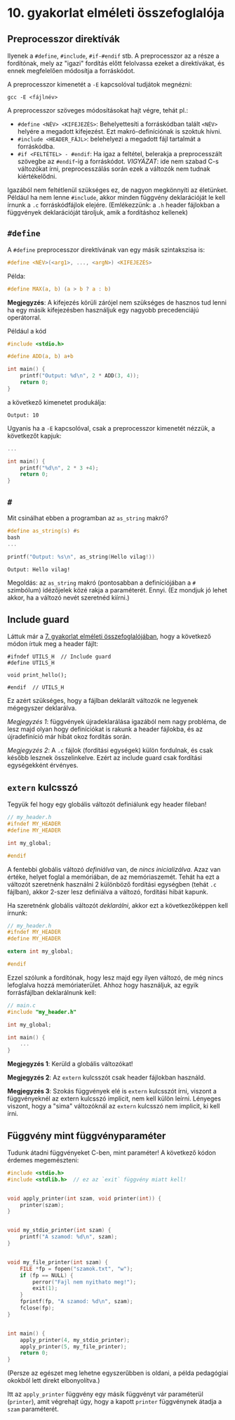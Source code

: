 # 10. gyakorlat elméleti összefoglalója

## Preprocesszor direktívák

Ilyenek a `#define`, `#include`, `#if-#endif` stb. A preprocesszor az a része a fordítónak,
mely az "igazi" fordítás előtt felolvassa ezeket a direktívákat, és ennek megfelelően
módosítja a forráskódot.

A preprocesszor kimenetét a `-E` kapcsolóval tudjátok megnézni:
```
gcc -E <fájlnév>
```

A preprocesszor szöveges módosításokat hajt végre, tehát pl.:
- `#define <NÉV> <KIFEJEZÉS>`: Behelyettesíti a forráskódban talált `<NÉV>` helyére a
megadott kifejezést. Ezt makró-definíciónak is szoktuk hívni.
- `#include <HEADER_FÁJL>`: belehelyezi a megadott fájl tartalmát a forráskódba.
- `#if <FELTÉTEL> - #endif`: Ha igaz a feltétel, belerakja a preprocesszált szövegbe az
`#endif`-ig a forráskódot. *VIGYÁZAT*: ide nem szabad C-s változókat írni,
preprocesszálás során ezek a változók nem tudnak kiértékelődni.

Igazából nem feltétlenül szükséges ez, de nagyon megkönnyíti az életünket. Például ha
nem lenne `#include`, akkor minden függvény deklarációját le kell írnunk a `.c`
forráskódfájlok elejére. (Emlékezzünk: a `.h` header fájlokban a függvények
deklarációját tároljuk, amik a fordításhoz kellenek)

## `#define`

A `#define` preprocesszor direktívának van egy másik szintakszisa is:

```c
#define <NÉV>(<arg1>, ..., <argN>) <KIFEJEZÉS>
```

Példa:
```c
#define MAX(a, b) (a > b ? a : b)
```

**Megjegyzés**: A kifejezés körüli zárójel nem szükséges de hasznos tud lenni ha egy
másik kifejezésben használjuk egy nagyobb precedenciájú operátorral.

Például a kód

```c
#include <stdio.h>

#define ADD(a, b) a+b

int main() {
    printf("Output: %d\n", 2 * ADD(3, 4));
    return 0;
}
```
a következő kimenetet produkálja:
```
Output: 10
```

Ugyanis ha a `-E` kapcsolóval, csak a preprocesszor kimenetét nézzük, a következőt
kapjuk:

```c
...

int main() {
    printf("%d\n", 2 * 3 +4);
    return 0;
}
```

## `#`

Mit csinálhat ebben a programban az `as_string` makró?

```c
#define as_string(s) #s
bash
...

printf("Output: %s\n", as_string(Hello vilag!))
```

```
Output: Hello vilag!
```

Megoldás: az `as_string` makró (pontosabban a definíciójában a `#` szimbólum) idézőjelek
közé rakja a paraméterét. Ennyi. (Ez mondjuk jó lehet akkor, ha a változó nevét
szeretnéd kiírni.)


## Include guard

Láttuk már a [7. gyakorlat elméleti összefoglalójában](../gyak7), hogy a következő módon
írtuk meg a header fájlt:

```
#ifndef UTILS_H  // Include guard
#define UTILS_H

void print_hello();

#endif  // UTILS_H
```

Ez azért szükséges, hogy a fájlban deklarált változók ne legyenek mégegyszer deklarálva.

*Megjegyzés 1*: függvények újradeklarálása igazából nem nagy probléma, de lesz majd olyan
hogy definíciókat is rakunk a header fájlokba, és az újradefiníció már hibát okoz
fordítás során.

*Megjegyzés 2*: A `.c` fájlok (fordítási egységek) külön fordulnak, és csak később lesznek összelinkelve. Ezért az include guard csak fordítási egységekként érvényes.

## `extern` kulcsszó

Tegyük fel hogy egy globális változót definiálunk egy header fileban!

```c
// my_header.h
#ifndef MY_HEADER
#define MY_HEADER

int my_global;

#endif
```
A fentebbi globális változó *definiálva* van, de *nincs inicializálva*.
Azaz van értéke, helyet foglal a memóriában, de az memóriaszemét. Tehát ha ezt a
változót szeretnénk használni 2 különböző fordítási egységben (tehát `.c` fájlban),
akkor 2-szer lesz definiálva a változó, fordítási hibát kapunk.

Ha szeretnénk globális változót *deklarálni*, akkor ezt a következőképpen kell írnunk:
```c
// my_header.h
#ifndef MY_HEADER
#define MY_HEADER

extern int my_global;

#endif
```

Ezzel szólunk a fordítónak, hogy lesz majd egy ilyen változó, de még nincs lefoglalva
hozzá memóriaterület. Ahhoz hogy használjuk, az egyik forrásfájlban deklarálnunk kell:

```c
// main.c
#include "my_header.h"

int my_global;

int main() {
    ...
}
```

**Megjegyzés 1**: Kerüld a globális változókat!

**Megjegyzés 2**: Az `extern` kulcsszót csak header fájlokban használd.

**Megjegyzés 3**: Szokás függvények elé is `extern` kulcsszót írni, viszont a
függvényeknél az extern kulcsszó implicit, nem kell külön leírni.
Lényeges viszont, hogy a "sima" változóknál az `extern` kulcsszó nem implicit, ki kell
írni.

## Függvény mint függvényparaméter

Tudunk átadni függvényeket C-ben, mint paraméter! A következő kódon érdemes
megemészteni:

```c
#include <stdio.h>
#include <stdlib.h>  // ez az `exit` függvény miatt kell!


void apply_printer(int szam, void printer(int)) {
    printer(szam);
}


void my_stdio_printer(int szam) {
    printf("A szamod: %d\n", szam);
}


void my_file_printer(int szam) {
    FILE *fp = fopen("szamok.txt", "w");
    if (fp == NULL) {
        perror("Fajl nem nyithato meg!");
        exit(1);
    }
    fprintf(fp, "A szamod: %d\n", szam);
    fclose(fp);
}


int main() {
    apply_printer(4, my_stdio_printer);
    apply_printer(5, my_file_printer);
    return 0;
}
```
(Persze az egészet meg lehetne egyszerűbben is oldani, a példa pedagógiai okokból lett
direkt elbonyolítva.)

Itt az `apply_printer` függvény egy másik függvényt vár paraméterül (`printer`), amit
végrehajt úgy, hogy a kapott `printer` függvénynek átadja a `szam` paraméterét.
